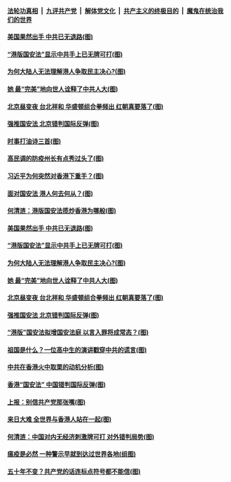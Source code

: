 

####  [法轮功真相](../../../../basic/blob/master/README.md?t=05281601) &nbsp;|&nbsp; [九评共产党](../../../../9ping.md/blob/master/README.md?t=05281601) &nbsp;|&nbsp; [解体党文化](../../../../jtdwh.md/blob/master/README.md?t=05281601)  &nbsp;|&nbsp; [共产主义的终极目的](../../../../gczydzjmd.md/blob/master/README.md?t=05281601) &nbsp;|&nbsp; [魔鬼在统治我们的世界](../../../../mgztzwmdsj.md/blob/master/README.md?t=05281601) 

#### [美国果然出手 中共已无退路(图)](../pages/p4/934687.md?t=05281601) 

#### [“港版国安法”显示中共手上已无牌可打(图)](../pages/p4/934582.md?t=05281601) 

#### [为何大陆人无法理解港人争取民主决心?(图)](../pages/p4/934572.md?t=05281601) 

#### [她 最“完美”地向世人诠释了中共人大(图)](../pages/p4/934548.md?t=05281601) 

#### [北京昼变夜 台北祥和 华盛顿组合拳频出 红朝真要落了(图)](../pages/p4/934567.md?t=05281601) 

#### [强推国安法 北京错判国际反弹(图)](../pages/p4/934559.md?t=05281601) 

#### [时事打油诗三首(图)](../pages/p4/934713.md?t=05281601) 

#### [高民调的防疫州长有点秀过头了(图)](../pages/p4/934706.md?t=05281601) 

#### [习近平为何突然对香港下重手？(图)](../pages/p4/934697.md?t=05281601) 

#### [面对国安法 港人何去何从？(图)](../pages/p4/934690.md?t=05281601) 

#### [何清涟：港版国安法揽炒香港为哪般(图)](../pages/p4/934688.md?t=05281601) 

#### [美国果然出手 中共已无退路(图)](../pages/p4/934687.md?t=05281601) 

#### [“港版国安法”显示中共手上已无牌可打(图)](../pages/p4/934582.md?t=05281601) 

#### [为何大陆人无法理解港人争取民主决心?(图)](../pages/p4/934572.md?t=05281601) 

#### [她 最“完美”地向世人诠释了中共人大(图)](../pages/p4/934548.md?t=05281601) 

#### [北京昼变夜 台北祥和 华盛顿组合拳频出 红朝真要落了(图)](../pages/p4/934567.md?t=05281601) 

#### [强推国安法 北京错判国际反弹(图)](../pages/p4/934559.md?t=05281601) 

#### [“港版”国安法拟增国安法庭 以言入罪将成常态？(图)](../pages/p4/934558.md?t=05281601) 

#### [祖国是什么？一位高中生的演讲戳穿中共的谎言(图)](../pages/p4/934497.md?t=05281601) 

#### [中共在香港火中取栗的动机分析(图)](../pages/p4/934455.md?t=05281601) 

#### [香港“国安法” 中国错判国际反弹(图)](../pages/p4/934453.md?t=05281601) 

#### [上报：别信共产党那张嘴(图)](../pages/p4/934452.md?t=05281601) 

#### [来日大难 全世界与香港人站在一起(图)](../pages/p4/934448.md?t=05281601) 

#### [何清涟：中国对内无经济刺激牌可打 对外错判局势(图)](../pages/p4/934440.md?t=05281601) 

#### [瘟疫是必然 一种警示早就到达过世界各地(组图)](../pages/p4/934381.md?t=05281601) 

#### [五十年不变？共产党的话连标点符号都不能信(图)](../pages/p4/934395.md?t=05281601) 

